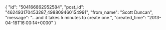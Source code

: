  {
   "id": "504166862952584",
   "post_id": "462493170453287_498809460154991",
   "from_name": "Scott Duncan",
   "message": "...and it takes 5 minutes to create one.",
   "created_time": "2013-04-18T16:00:14+0000"
 }
